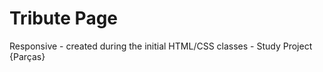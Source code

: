 # Tribute Page


Responsive - created during the initial HTML/CSS classes - 
Study Project {Parças}
